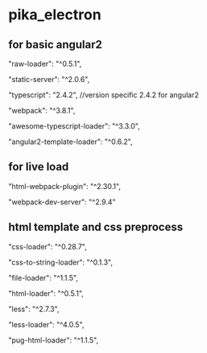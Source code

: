 # pika_electron
## for basic angular2

"raw-loader": "^0.5.1",

"static-server": "^2.0.6",

"typescript": "2.4.2", //version specific 2.4.2 for angular2

"webpack": "^3.8.1",

"awesome-typescript-loader": "^3.3.0",

"angular2-template-loader": "^0.6.2",


## for live load

"html-webpack-plugin": "^2.30.1",

"webpack-dev-server": "^2.9.4"

## html template and css preprocess

"css-loader": "^0.28.7",

"css-to-string-loader": "^0.1.3",

"file-loader": "^1.1.5",

"html-loader": "^0.5.1",

"less": "^2.7.3",

"less-loader": "^4.0.5",

"pug-html-loader": "^1.1.5",

